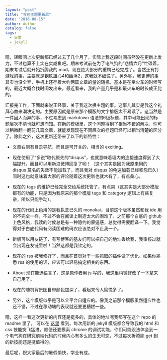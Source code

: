 ```yaml
---
layout: "post"
title: "写在主题更新后"
date: "2016-08-15"
author: Author
catalog: false
tags:
  - 日常
  - jekyll
---
```


嗯，转眼间上次更新都已经过去了几个月了。实际上我这段时间虽然没在更新上发力，不过也算不上实在卖咸鱼吧。期末考试前在为了电气狗的“悲情六月”忙碌着，期末考试后就开始折腾我的 mod，现在绝大部分的重构已经完成了。当然还有打游戏的事，主要就是钢铁雄心4和幽浮2，这我就不细说了。另外呢，我更博的事其实也没全弃，手机上还存着大约两篇文章的量的随机，基本是在坐火车的时候写的，最近大概会找时间发出来。最近看来，我的产量几乎是和最火车的时长成正比的。

汇报完工作，下面就来说正经事，关于我这次换主题的事。这事儿其实是我这个礼拜心血来潮决定的。主要原因就是原来那个模版的文字排版太不易读了。这当然是一件因人而异的事，不过考虑到 markdown 语法的6级标题，其中可能出现的标题层次不清也就可想而知。在新的模板里，这个问题得到了相当不错的解决，你可以稍微翻一翻前几篇文章，就能发现现在不同层次的标题已经可以相当清楚的区分了。除此之外，这次更新还带来了以下的新特性：

- 文章右侧有目录导航，而且是可开关的，相当的 exciting。

- 现在使用了“多说”取代原先的“disqus”，也就意味着墙内的连接速度得到了大幅提升，而且可以用新浪微博回复了哟！（这个其实是因为我原来用的 disqus 莫名的失效不能加载了，而且我对 disqus 的龟速加载已经积怨已久）同时这也就意味着大家的评论随着这次更新也就木有了，有点桑心。

- 现在的 tags 的维护已经完全交给系统托管了，有点爽（这其实是大部分模版都有的功能，只是因为我原来的那个模版 tags 和 category 逻辑上有些复杂，所以只能手动）。

- 现在的代码上色用的是我执念已久的 monokai，目前这个版本虽然和我 ide 用的不完全一样，不过不会在阅读上制造太大的困难了。之前那个白底的 github 上色风格，我读的时候总是有一种隐约的蒙逼感，总觉得需要翻译一下。我觉得对于白底代码有阅读困难的码农应该绝对不止我一个。

- 新版可以用友链了，有写博客的基友们可以把自己的地址丢给我，我审核过就会出现在友链里啦！当然这都是我钦定的。

- 现在的 rss 被我修好了，而且在首页对于一些抓取的插件做了优化。如果你熟悉 rss 的使用的话，应该可以轻易搞定相关的东西。

- About 现在能选语言了，这是原作者用 js 写的，我这里稍微修改了一下拿来自己用了。

- 现在的随机背景图自带颜色加深了，看起来令人愉悦多了。

- 另外，这个模版似乎是可以全平台自适应的。像我之前那个模版虽然适应性也还不错，不过在移动端的表现就还要更糟糕一些。

嗯，这样一看这次更新的内容还是挺多的，具体的地址呢我都写在这个 repo 的 readme 里了， 可以在 [这里][1] 看到。每次用新的 jekyll 模版都会导致我的 html 和 css 技能突飞猛进，顺便还要摸索 chrome 的调试功能，你们可能没法体会到一个电气狗在研究前端代码的时候内心有多么的生无可恋，不过每次折腾能 get 到的新技能还是挺值得的。

最后呢，祝大家最后的暑假愉快，学业有成。

[1]: https://github.com/Towdium/towdium.github.io
